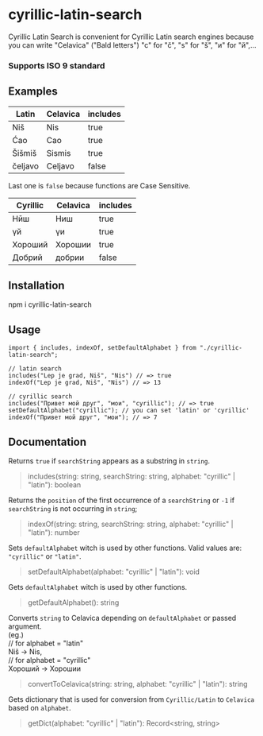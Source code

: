 # cyrillic-latin-search

Cyrillic Latin Search is convenient for Cyrillic Latin search engines because you can write "Celavica" ("Bald letters") "c" for "č", "s" for "š", "и" for "й",...

### Supports ISO 9 standard

## Examples

| Latin   | Celavica | includes |
| ------- | -------- | -------- |
| Niš     | Nis      | true     |
| Ćao     | Cao      | true     |
| Šišmiš  | Sismis   | true     |
| čeljavo | Celjavo  | false    |

Last one is `false` because functions are Case Sensitive.
<br>

| Cyrillic | Celavica | includes |
| -------- | -------- | -------- |
| Нӣш      | Ниш      | true     |
| үй       | үи       | true     |
| Хороший  | Хорошии  | true     |
| Добрий   | добрии   | false    |

## Installation

npm i cyrillic-latin-search

## Usage

```
import { includes, indexOf, setDefaultAlphabet } from "./cyrillic-latin-search";

// latin search
includes("Lep je grad, Niš", "Nis") // => true
indexOf("Lep je grad, Niš", "Nis") // => 13

// cyrillic search
includes("Привет мой друг", "мои", "cyrillic"); // => true
setDefaultAlphabet("cyrillic"); // you can set 'latin' or 'cyrillic'
indexOf("Привет мой друг", "мои"); // => 7
```

## Documentation

Returns `true` if `searchString` appears as a substring in `string`.

> includes(string: string, searchString: string, alphabet: "cyrillic" | "latin"): boolean

Returns the `position` of the first occurrence of a `searchString` or `-1` if `searchString` is not occurring in `string`;

> indexOf(string: string, searchString: string, alphabet: "cyrillic" | "latin"): number

Sets `defaultAlphabet` witch is used by other functions.
Valid values are: `"cyrillic"` or `"latin"`.

> setDefaultAlphabet(alphabet: "cyrillic" | "latin"): void

Gets `defaultAlphabet` witch is used by other functions.

> getDefaultAlphabet(): string

Converts `string` to Celavica depending on `defaultAlphabet` or passed argument. <br>
(eg.) <br>
// for alphabet = "latin" <br>
Niš -> Nis, <br>
// for alphabet = "cyrillic" <br>
Хороший -> Хорошии

> convertToCelavica(string: string, alphabet: "cyrillic" | "latin"): string

Gets dictionary that is used for conversion from `Cyrillic/Latin` to `Celavica` based on `alphabet`.

> getDict(alphabet: "cyrillic" | "latin"): Record<string, string>
